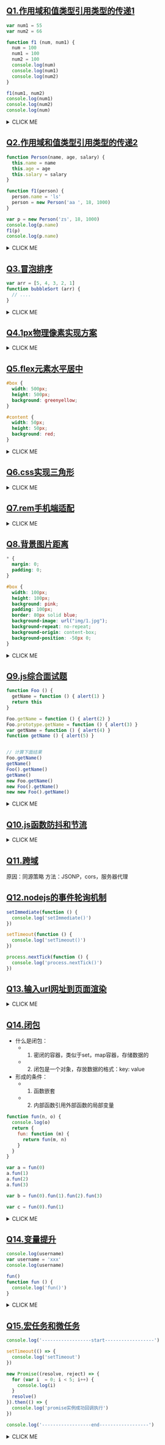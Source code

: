 ## [Q1.作用域和值类型引用类型的传递1](https://www.bilibili.com/video/BV1gC4y187Fb?p=1)
```js
var num1 = 55
var num2 = 66

function f1 (num, num1) {
  num = 100
  num1 = 100
  num2 = 100
  console.log(num)
  console.log(num1)
  console.log(num2)
}

f1(num1, num2)
console.log(num1)
console.log(num2)
console.log(num)
```

<details>
<summary>CLICK ME</summary>

**num2在函数中没有形参，直接修改window上的num2的值**
```js
// 100
// 100
// 100
// 55
// 100
// error
```
</details>

## [Q2.作用域和值类型引用类型的传递2](https://www.bilibili.com/video/BV1gC4y187Fb?p=2)
```js
function Person(name, age, salary) {
  this.name = name
  this.age = age
  this.salary = salary
}

function f1(person) {
  person.name = 'ls'
  person = new Person('aa ', 18, 1000) 
}

var p = new Person('zs', 18, 1000)
console.log(p.name)
f1(p)
console.log(p.name)
```

<details>
<summary>CLICK ME</summary>

```js
// zs
// ls

function f1(person) {
  // var person = p
  person.name = 'ls'
  person = new Person('aa ', 18, 1000) 
}
```
</details>

## [Q3.冒泡排序](https://www.bilibili.com/video/BV1gC4y187Fb?p=4)
```js
var arr = [5, 4, 3, 2, 1]
function bubbleSort (arr) {
  // ....
}
```

<details>
<summary>CLICK ME</summary>

```js
var arr = [5, 4, 3, 2, 1]
function bubbleSort (arr) {
  for (var i = 0; i < arr.length; i++) {
    for (var j = 0; j < arr.length - i - 1; j++) {
      if (arr[j] > arr[j + 1]) {
        [arr[j], arr[j +1]] = [arr[j + 1], arr[j]]
      }
    }
  }
}

bubbleSort(arr)
```
</details>

## [Q4.1px物理像素实现方案](https://www.bilibili.com/video/BV1gC4y187Fb?p=7)

<details>
<summary>CLICK ME</summary>

```js
// 方法一
window.onload = function () {
  // 像素比
  var dpr = window.devicePixelRatio
  // 缩放比例
  var scale = 1 / dpr

  var width = document.documentElement.clientWidth

  // 获取meta标签
  var metaNode = document.querySelector('meta[name="viewport"]')
  metaNode.setAttribute('content', 'width=device-width, initial-scale='+ scale)

  // 页面中的元素宽度、高度，比例反乘回来
  var htmlNode = document.querySelector('html')
  htmlNode.style.fontSize = width * dpr + 'px'
}
```

```css
// 方法二
#box {
  width: 100px;
  height: 100px;
  position: relative;
}

#box:before {
  content: '';
  position: absolute;
  left: 0;
  bottom: 0;
  width: 100%;
  height: 1px;
  background: #000;
}

@media screen and (-webkit-min-device-pixel-ratio: 2) {
  #box:before {
    transform: scaleY(0.5);
  }
}

@media screen and (-webkit-min-device-pixel-ratio: 3) {
  #box:before {
    transform: scaleY(0.3333333);
  }
}
```
</details>

## [Q5.flex元素水平居中](https://www.bilibili.com/video/BV1gC4y187Fb?p=8)
```css
#box {
  width: 500px;
  height: 500px;
  background: greenyellow;
}

#content {
  width: 50px;
  height: 50px;
  background: red;
}
```

<details>
<summary>CLICK ME</summary>

```css
// 方案一 [margin: auto]
#box {
  width: 500px;
  height: 500px;
  background: greenyellow;
  position: relative;
}

#content {
  width: 50px;
  height: 50px;
  background: red;
  position: absolute;
  left: 0;
  right: 0;
  top: 0;
  bottom: 0;
  margin: auto;
}

// 方案二 [percent]
#box {
  width: 500px;
  height: 500px;
  background: greenyellow;
  position: relative;
}

#content {
  width: 50px;
  height: 50px;
  background: red;
  position: absolute;
  left: 50%;
  top: 50%;
  margin-left: -25px;
  margin-top: -25px;
}

// 方案三 [transform]
#box {
  width: 500px;
  height: 500px;
  background: greenyellow;
  position: relative;
}

#content {
  width: 50px;
  height: 50px;
  background: red;
  position: absolute;
  left: 50%;
  top: 50%;
  transform: translate(-50%, -50%);
}

// 方案四 [flex]
#box {
  width: 500px;
  height: 500px;
  background: greenyellow;
  display: flex;
  justify-content: center;
  align-items: center;
}

#content {
  width: 50px;
  height: 50px;
  background: red;
}
```
</details>

## [Q6.css实现三角形](https://www.bilibili.com/video/BV1gC4y187Fb?p=9)

<details>
<summary>CLICK ME</summary>

```css
#trangle {
  display: inline-block;
  border: 100px solid;
  border-top-color: greenyellow;
  border-bottom-color: transparent;
  border-left-color: transparent;
  border-right-color: transparent;
}
```
</details>


## [Q7.rem手机端适配](https://www.bilibili.com/video/BV1gC4y187Fb?p=10)

<details>
<summary>CLICK ME</summary>

```js
window.onload = function () {
  // 获取屏幕区域宽度
  var width = document.documentElement.clientWidth

  // 获取html
  var htmlNode = document.querySelector('html')

  // 设置字体大小
  html.style.fontSize = width + 'px'
}
```
</details>

## [Q8.背景图片距离](https://www.bilibili.com/video/BV1gC4y187Fb?p=11)
```css
* {
  margin: 0;
  padding: 0;
}

#box {
  width: 100px;
  height: 100px;
  background: pink;
  padding: 100px;
  border: 80px solid blue;
  background-image: url("img/1.jpg");
  background-repeat: no-repeat;
  background-origin: content-box;
  background-position: -50px 0;
}
```
<details>
<summary>CLICK ME</summary>

```js
var distance = 100 + 80 - 50  // 130px
```
</details>


## [Q9.js综合面试题](https://www.bilibili.com/video/BV1gC4y187Fb?p=12)
```js
function Foo () {
  getName = function () { alert(1) }
  return this
}

Foo.getName = function () { alert(2) }
Foo.prototype.getName = function () { alert(3) }
var getName = function () { alert(4) }
function getName () { alert(5) }


// 计算下面结果
Foo.getName()
getName()
Foo().getName()
getName()
new Foo.getName()
new Foo().getName()
new new Foo().getName()
```

<details>
<summary>CLICK ME</summary>

```js
function Foo () {
  getName = function () { alert(1) }
  return this
}

Foo.getName = function () { alert(2) }
Foo.prototype.getName = function () { alert(3) }
var getName = function () { alert(4) }
function getName () { alert(5) }


// 计算下面结果
Foo.getName()           //  2
getName()               //  4
Foo().getName()         //  1   (Foo()).getName()  ---->    window.getName()    
getName()               //  1
new Foo.getName()       //  2   new (Foo.getName)()   
new Foo().getName()     //  3   (new Foo()).getName()   ---->   foo.getName()   
new new Foo().getName() //  3   new ((new Foo()).getName)()   ---->   new (foo.getName)()
```
</details>

## [Q10.js函数防抖和节流](https://www.bilibili.com/video/BV1gC4y187Fb?p=13)
<details>
<summary>CLICK ME</summary>

```js
// 节流函数：高频率函数以一定的周期来执行，减少出发频率，提升性能
function throttle (fn, delay) {
  var lastTime = 0
  return function () {
    var currentTime = Date.now()

    if (currentTime - lastTime > delay) {
      fn.call(this)
      lastTime = currentTime
    }
  }
}

// 防抖函数：高频函数在规定时间内只会出发一次
function debounce (fn, delay) {
  var timer = null
  return function () {
    if (timer) clearTimeout(timer)

    timer = setTimeout(() => {
      fn.call(this)
    }, delay)
  }
}
```
</details>


## [Q11.跨域](https://www.bilibili.com/video/BV1gC4y187Fb?p=14)
原因：同源策略
方法：JSONP，cors，服务器代理

## [Q12.nodejs的事件轮询机制](https://www.bilibili.com/video/BV1gC4y187Fb?p=15)
```js
setImmediate(function () {
  console.log('setImmediate()')
})

setTimeout(function () {
  console.log('setTimeout()')
})

process.nextTick(function () {
  console.log('process.nextTick()')
})
```

## [Q13.输入url网址到页面渲染](https://www.bilibili.com/video/BV1gC4y187Fb?p=16)

<details>
<summary>CLICK ME</summary>

- 1. DNS解析域名为ip地址
- 2. 建立tcp链接 - TCP的三次握手
  - 第一次握手：由浏览器发起，告诉服务器我要发送请求了
  - 第二次握手：由客户端发起，告诉浏览器我准备接收了，你可以发送了
  - 第三次握手：由浏览器发送，告诉服务端，我马上就要发了，准备接收吧
- 3. 客户端向服务器返送请求报文
- 4. 服务器向客户端发送响应报文
- 5. 浏览器渲染页面
  - 遇见html标记，浏览器调用html解析器解析成dom树
  - 遇见style/link标记，浏览器调用css解析器，处理css标记并创建cssom树
  - 遇见script标记，调用javascript解析器，处理js代码
  - 将dom树和cssom树合并成一个渲染render树
  - 根据渲染树进行布局，计算几何信息并绘制到屏幕上去
- 6. 断开tcp链接 - TCp的四次挥手
  - 第一次挥手：由浏览器发起，发送刚给客户端，我东西发送完了（请求报文），你准备关闭吧
  - 第二次挥手：由服务器发起，告诉浏览器，我东西接收完了（请求报文），我准备关闭了，你也准备吧
  - 第三次挥手：由服务器发起，告诉浏览器，我东西发送完了（响应报文），你准备关闭吧
  - 第四次挥手：由浏览器发起，告诉服务器，我东西接收完了（响应报文），我准备关闭了，你也准备吧
</details>

## [Q14.闭包](https://www.bilibili.com/video/BV1gC4y187Fb?p=17)
- 什么是闭包：
  - 1. 密闭的容器，类似于set，map容器，存储数据的
  - 2. 闭包是一个对象，存放数据的格式：key: value
- 形成的条件：
  - 1. 函数嵌套
  - 2. 内部函数引用外部函数的局部变量

```js
function fun(n, o) {
  console.log(o)
  return {
    fun: function (m) {
      return fun(m, n)
    }
  }
}

var a = fun(0)
a.fun(1)
a.fun(2)
a.fun(3)

var b = fun(0).fun(1).fun(2).fun(3)

var c = fun(0).fun(1)
```

<details>
<summary>CLICK ME</summary>

```js
// undefined
// 0
// 0
// 0
// undefined
// 0
// 1
// 2
// undefined
// 0
```
</details>

## [Q14.变量提升](https://www.bilibili.com/video/BV1gC4y187Fb?p=18)
```js
console.log(username)
var username = 'xxx'
console.log(username)

fun()
function fun () {
  console.log('fun()')
}
```

<details>
<summary>CLICK ME</summary>

```js
// undefined
// xxx
// fun()
```
</details>

## [Q15.宏任务和微任务](https://www.bilibili.com/video/BV1gC4y187Fb?p=19)
```js
console.log('------------------start------------------')

setTimeout(() => {
  console.log('setTimeout')
})

new Promise((resolve, reject) => {
  for (var i  = 0; i < 5; i++) {
    console.log(i)
  }
  resolve()
}).then(() => {
  console.log('promise实例成功回调执行')
})

console.log('------------------end------------------')
```

<details>
<summary>CLICK ME</summary>

**每次我们的一个宏任务执行完毕后，都要去微任务队列看看有没有任务需要执行。如果此时微任务队列中有任务，那就先执行微任务队列中的任务，要把微任务队列中的任务都清空。执行完毕后再执行宏任务队列中的下一个任务**

- 微任务(micro-task)：`Promise`，`process.nextTick`
- 宏任务(macro-task)：`script`，`setTimeout`，`setInterval`

```js
// ------------------start------------------
// 0
// 1
// 2
// 3
// 4
// ------------------end------------------
// promise实例成功回调执行
// setTimeout
```
</details>
